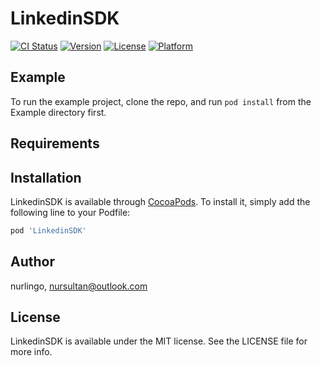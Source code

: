 # LinkedinSDK

[![CI Status](http://img.shields.io/travis/nurlingo/LinkedinSDK.svg?style=flat)](https://travis-ci.org/nurlingo/LinkedinSDK)
[![Version](https://img.shields.io/cocoapods/v/LinkedinSDK.svg?style=flat)](http://cocoapods.org/pods/LinkedinSDK)
[![License](https://img.shields.io/cocoapods/l/LinkedinSDK.svg?style=flat)](http://cocoapods.org/pods/LinkedinSDK)
[![Platform](https://img.shields.io/cocoapods/p/LinkedinSDK.svg?style=flat)](http://cocoapods.org/pods/LinkedinSDK)

## Example

To run the example project, clone the repo, and run `pod install` from the Example directory first.

## Requirements

## Installation

LinkedinSDK is available through [CocoaPods](http://cocoapods.org). To install
it, simply add the following line to your Podfile:

```ruby
pod 'LinkedinSDK'
```

## Author

nurlingo, nursultan@outlook.com

## License

LinkedinSDK is available under the MIT license. See the LICENSE file for more info.
